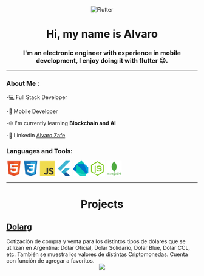 <div id="header" align="center">
  <img
    src="https://media.giphy.com/media/E89xxATM4iZoPdr6Tb/giphy.gif"
    width="200"
    alt="Flutter"
  />
  <h1 align="center">Hi, my name is Alvaro</h1>
  <h3 align="center">
    I'm an electronic engineer with experience in mobile development, I enjoy
    doing it with flutter 😉.
  </h3>
</div>


--- 

### About Me :

-💻 Full Stack Developer

-📱 Mobile Developer

-🌐 I'm currently learning **Blockchain and AI**

-🧍 Linkedin [Alvaro Zafe](https://www.linkedin.com/in/alvaro-zafe/)


<div align="left">
    <h3>Languages and Tools: </h3>
    <div>
        <img src="https://github.com/devicons/devicon/blob/master/icons/html5/html5-original.svg" title="HTML5" alt="HTML" width="40" height="40">
        <img src="https://github.com/devicons/devicon/blob/master/icons/css3/css3-original.svg" title="CSS" alt="CSS" width="40" height="40">
        <img src="https://github.com/devicons/devicon/blob/master/icons/javascript/javascript-original.svg" title="JAVASCRIPT" alt="JAVASCRIPT" width="40" height="40">
        <img src="https://github.com/devicons/devicon/blob/master/icons/flutter/flutter-original.svg" title="FLUTTER" alt="FLUTTER" width="40" height="40">
        <img src="https://github.com/devicons/devicon/blob/master/icons/dart/dart-original.svg" title="DART" alt="DART" width="40" height="40">
        <img src="https://github.com/devicons/devicon/blob/master/icons/nodejs/nodejs-plain.svg" title="NODEJS" alt="NODEJS" width="40" height="40">
        <img src="https://github.com/devicons/devicon/blob/master/icons/mongodb/mongodb-plain-wordmark.svg" title="MONGODB" alt="MONGODB" width="40" height="40">


</div>

---
<h1 align="center"> Projects</h1>

<div>
  <a href="https://github.com/azafe/dolarg"> <h2>Dolarg</h2> </a>
  <div>
    Cotización de compra y venta para los distintos tipos de dólares que se
    utilizan en Argentina: Dólar Oficial, Dólar Solidario, Dólar Blue, Dólar
    CCL, etc. También se muestra los valores de distintas Criptomonedas. Cuenta
    con función de agregar a favoritos.
  </div>
   <div align="center">
  <img
    src="https://play-lh.googleusercontent.com/xzrQj-CPfJoUXGSMUDyCvvzhUJ755dvPDJBVlYhYj4BTNDj2vt6SFFt5w8rUlucpiIE=w2560-h1440-rw" width="200"/>
</div>
</div>

